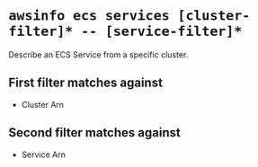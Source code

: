 # `awsinfo ecs services [cluster-filter]* -- [service-filter]*`

Describe an ECS Service from a specific cluster.

## First filter matches against

* Cluster Arn

## Second filter matches against

* Service Arn